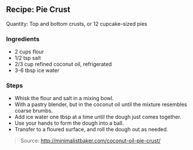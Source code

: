 ## Recipe: Pie Crust
Quantity: Top and bottom crusts, or 12 cupcake-sized pies  

### Ingredients
 - 2 cups flour
 - 1/2 tsp salt
 - 2/3 cup refined coconut oil, refrigerated
 - 3-6 tbsp ice water

### Steps
 - Whisk the flour and salt in a mixing bowl.
 - With a pastry blender, but in the coconut oil until the mixture resembles coarse brumbs.
 - Add ice water one tbsp at a time until the dough just comes together.
 - Use your hands to form the dough into a ball.
 - Transfer to a floured surface, and roll the dough out as needed.

> Source: http://minimalistbaker.com/coconut-oil-pie-crust/

